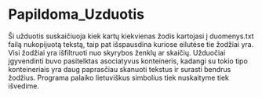 # Papildoma_Uzduotis
Ši užduotis suskaičiuoja kiek kartų kiekvienas žodis kartojasi į duomenys.txt failą nukopijuotą tekstą, taip pat išspausdina kuriose eilutėse tie žodžiai yra. Visi žodžiai yra išfiltruoti nuo skyrybos ženklų ar skaičių. Užduočiai įgyvendinti buvo pasitelktas asociatyvus konteineris, kadangi su tokio tipo konteineriais yra daug paprasčiau skanuoti tekstus ir surasti bendrus žodžius. Programa palaiko lietuviškus simbolius tiek nuskaityme tiek išvedime.
